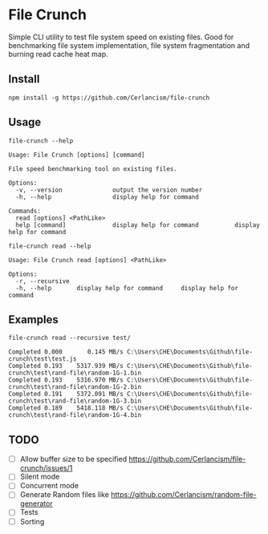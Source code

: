 # File Crunch
Simple CLI utility to test file system speed on existing files. Good for benchmarking file system implementation, file system fragmentation and burning read cache heat map.

## Install
`npm install -g https://github.com/Cerlancism/file-crunch`

## Usage
`file-crunch --help`

```
Usage: File Crunch [options] [command]

File speed benchmarking tool on existing files.

Options:
  -v, --version              output the version number
  -h, --help                 display help for command

Commands:
  read [options] <PathLike>
  help [command]             display help for command          display help for command
```

`file-crunch read --help`
```
Usage: File Crunch read [options] <PathLike>

Options:
  -r, --recursive
  -h, --help       display help for command     display help for command
```

## Examples
`file-crunch read --recursive test/`
```
Completed 0.000       0.145 MB/s C:\Users\CHE\Documents\Github\file-crunch\test\test.js
Completed 0.193    5317.939 MB/s C:\Users\CHE\Documents\Github\file-crunch\test\rand-file\random-1G-1.bin
Completed 0.193    5316.970 MB/s C:\Users\CHE\Documents\Github\file-crunch\test\rand-file\random-1G-2.bin
Completed 0.191    5372.091 MB/s C:\Users\CHE\Documents\Github\file-crunch\test\rand-file\random-1G-3.bin
Completed 0.189    5418.118 MB/s C:\Users\CHE\Documents\Github\file-crunch\test\rand-file\random-1G-4.bin
```

## TODO
- [ ] Allow buffer size to be specified https://github.com/Cerlancism/file-crunch/issues/1
- [ ] Silent mode
- [ ] Concurrent mode
- [ ] Generate Random files like https://github.com/Cerlancism/random-file-generator
- [ ] Tests
- [ ] Sorting
